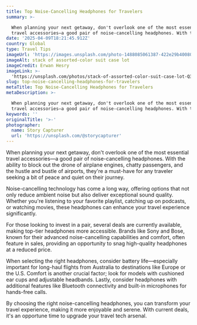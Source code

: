 ```yaml
---
title: Top Noise-Cancelling Headphones for Travelers
summary: >-

  When planning your next getaway, don't overlook one of the most essential
  travel accessories—a good pair of noise-cancelling headphones. With the abi...
date: '2025-04-09T18:21:45.912Z'
country: Global
type: Travel Tips
imageUrl: 'https://images.unsplash.com/photo-1488085061387-422e29b40080'
imageAlt: stack of assorted-color suit case lot
imageCredit: Erwan Hesry
imageLink: >-
  'https://unsplash.com/photos/stack-of-assorted-color-suit-case-lot-Q34YB7yjAxA'
slug: top-noise-cancelling-headphones-for-travelers
metaTitle: Top Noise-Cancelling Headphones for Travelers
metaDescription: >-

  When planning your next getaway, don't overlook one of the most essential
  travel accessories—a good pair of noise-cancelling headphones. With the abi...
keywords: ''
originalTitle: '>-'
photographer:
  name: Story Capturer
  url: 'https://unsplash.com/@storycapturer'
---
```






When planning your next getaway, don't overlook one of the most essential travel accessories—a good pair of noise-cancelling headphones. With the ability to block out the drone of airplane engines, chatty passengers, and the hustle and bustle of airports, they're a must-have for any traveler seeking a bit of peace and quiet on their journey. 

Noise-cancelling technology has come a long way, offering options that not only reduce ambient noise but also deliver exceptional sound quality. Whether you're listening to your favorite playlist, catching up on podcasts, or watching movies, these headphones can enhance your travel experience significantly.

For those looking to invest in a pair, several deals are currently available, making top-tier headphones more accessible. Brands like Sony and Bose, known for their advanced noise-cancelling capabilities and comfort, often feature in sales, providing an opportunity to snag high-quality headphones at a reduced price.

When selecting the right headphones, consider battery life—especially important for long-haul flights from Australia to destinations like Europe or the U.S. Comfort is another crucial factor; look for models with cushioned ear cups and adjustable headbands. Lastly, consider headphones with additional features like Bluetooth connectivity and built-in microphones for hands-free calls.

By choosing the right noise-cancelling headphones, you can transform your travel experience, making it more enjoyable and serene. With current deals, it's an opportune time to upgrade your travel tech arsenal.
